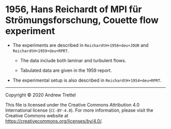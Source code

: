 # 1956, Hans Reichardt of MPI für Strömungsforschung, Couette flow experiment

- The experiments are described in `ReichardtH+1956+deu+JOUR` and
  `ReichardtH+1959+deu+RPRT`.

    - The data include both laminar and turbulent flows.

    - Tabulated data are given in the 1959 report.

- The experimental setup is also described in `ReichardtH+1954+deu+RPRT`.

-------------------------------------------------------------------------------

Copyright © 2020 Andrew Trettel

This file is licensed under the Creative Commons Attribution 4.0 International
license (`CC-BY-4.0`).  For more information, please visit the Creative Commons
website at <https://creativecommons.org/licenses/by/4.0/>.
